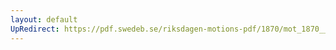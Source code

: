 ```yaml
---
layout: default
UpRedirect: https://pdf.swedeb.se/riksdagen-motions-pdf/1870/mot_1870__ak__00087/mot_1870__ak__00087_006.pdf
---
```

